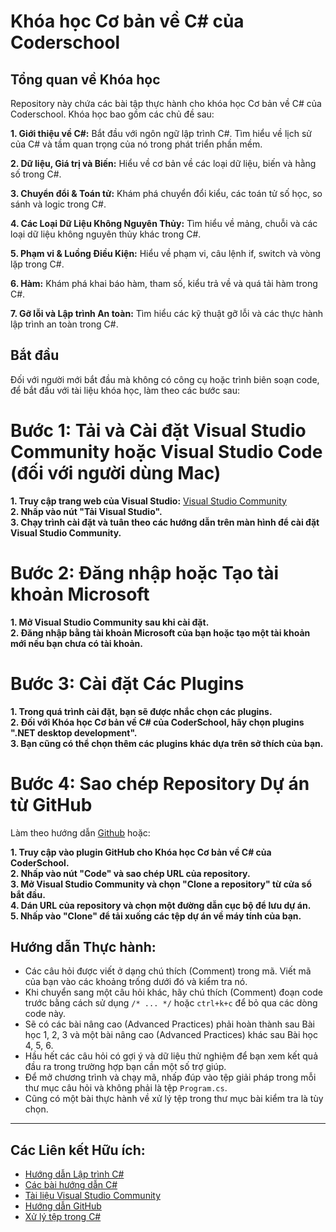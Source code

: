 # Khóa học Cơ bản về C# của Coderschool

## Tổng quan về Khóa học

Repository này chứa các bài tập thực hành cho khóa học Cơ bản về C# của Coderschool. Khóa học bao gồm các chủ đề sau:

**1. Giới thiệu về C#:** Bắt đầu với ngôn ngữ lập trình C#. Tìm hiểu về lịch sử của C# và tầm quan trọng của nó trong phát triển phần mềm.

**2. Dữ liệu, Giá trị và Biến:** Hiểu về cơ bản về các loại dữ liệu, biến và hằng số trong C#.

**3. Chuyển đổi & Toán tử:** Khám phá chuyển đổi kiểu, các toán tử số học, so sánh và logic trong C#.

**4. Các Loại Dữ Liệu Không Nguyên Thủy:** Tìm hiểu về mảng, chuỗi và các loại dữ liệu không nguyên thủy khác trong C#.

**5. Phạm vi & Luồng Điều Kiện:** Hiểu về phạm vi, câu lệnh if, switch và vòng lặp trong C#.

**6. Hàm:** Khám phá khai báo hàm, tham số, kiểu trả về và quá tải hàm trong C#.

**7. Gỡ lỗi và Lập trình An toàn:** Tìm hiểu các kỹ thuật gỡ lỗi và các thực hành lập trình an toàn trong C#.

## Bắt đầu

Đối với người mới bắt đầu mà không có công cụ hoặc trình biên soạn code, để bắt đầu với tài liệu khóa học, làm theo các bước sau:

# Bước 1: Tải và Cài đặt Visual Studio Community hoặc Visual Studio Code (đối với người dùng Mac)

**1. Truy cập trang web của Visual Studio:** [Visual Studio Community](https://visualstudio.microsoft.com/vs/community/)  
**2. Nhấp vào nút "Tải Visual Studio".**  
**3. Chạy trình cài đặt và tuân theo các hướng dẫn trên màn hình để cài đặt Visual Studio Community.**

# Bước 2: Đăng nhập hoặc Tạo tài khoản Microsoft

**1. Mở Visual Studio Community sau khi cài đặt.**  
**2. Đăng nhập bằng tài khoản Microsoft của bạn hoặc tạo một tài khoản mới nếu bạn chưa có tài khoản.**

# Bước 3: Cài đặt Các Plugins

**1. Trong quá trình cài đặt, bạn sẽ được nhắc chọn các plugins.**  
**2. Đối với Khóa học Cơ bản về C# của CoderSchool, hãy chọn plugins ".NET desktop development".**  
**3. Bạn cũng có thể chọn thêm các plugins khác dựa trên sở thích của bạn.**

# Bước 4: Sao chép Repository Dự án từ GitHub

Làm theo hướng dẫn [Github](https://docs.github.com/en/repositories/creating-and-managing-repositories/cloning-a-repository) hoặc:

**1. Truy cập vào plugin GitHub cho Khóa học Cơ bản về C# của CoderSchool.**  
**2. Nhấp vào nút "Code" và sao chép URL của repository.**  
**3. Mở Visual Studio Community và chọn "Clone a repository" từ cửa sổ bắt đầu.**  
**4. Dán URL của repository và chọn một đường dẫn cục bộ để lưu dự án.**  
**5. Nhấp vào "Clone" để tải xuống các tệp dự án về máy tính của bạn.**

## Hướng dẫn Thực hành:

- Các câu hỏi được viết ở dạng chú thích (Comment) trong mã. Viết mã của bạn vào các khoảng trống dưới đó và kiểm tra nó.
- Khi chuyển sang một câu hỏi khác, hãy chú thích (Comment) đoạn code trước bằng cách sử dụng `/* ... */` hoặc `ctrl+k+c` để bỏ qua các dòng code này.
- Sẽ có các bài nâng cao (Advanced Practices) phải hoàn thành sau Bài học 1, 2, 3 và một bài nâng cao (Advanced Practices) khác sau Bài học 4, 5, 6.
- Hầu hết các câu hỏi có gợi ý và dữ liệu thử nghiệm để bạn xem kết quả đầu ra trong trường hợp bạn cần một số trợ giúp.
- Để mở chương trình và chạy mã, nhấp đúp vào tệp giải pháp trong mỗi thư mục câu hỏi và không phải là tệp `Program.cs`.
- Cũng có một bài thực hành về xử lý tệp trong thư mục bài kiểm tra là tùy chọn.

---

## Các Liên kết Hữu ích:

- [Hướng dẫn Lập trình C#](https://docs.microsoft.com/en-us/dotnet/csharp/programming-guide/)
- [Các bài hướng dẫn C#](https://www.tutorialspoint.com/csharp/)
- [Tài liệu Visual Studio Community](https://docs.microsoft.com/en-us/visualstudio/community/)
- [Hướng dẫn GitHub](https://guides.github.com/)
- [Xử lý tệp trong C#](https://www.c-sharpcorner.com/article/file-manipulation-in-c-sharp/)
